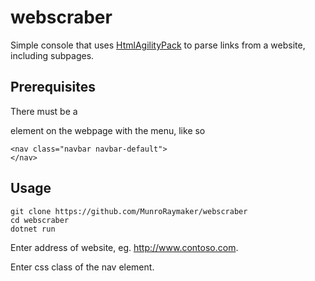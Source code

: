 # webscraber

Simple console that uses [HtmlAgilityPack](https://html-agility-pack.net/) to parse links from a website, including subpages.

## Prerequisites

There must be a <nav> element on the webpage with the menu, like so

```
<nav class="navbar navbar-default">
</nav>

```

## Usage

```
git clone https://github.com/MunroRaymaker/webscraber
cd webscraber
dotnet run
```

Enter address of website, eg. http://www.contoso.com.

Enter css class of the nav element.